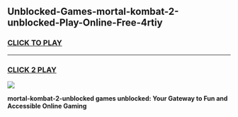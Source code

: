 
## Unblocked-Games-mortal-kombat-2-unblocked-Play-Online-Free-4rtiy
<h3>
<a href="https://premium76.site?title=mortal-kombat-2-unblocked&ref=26A">CLICK TO PLAY</a></h3>
<hr>

<h3>
<a href="https://premium76.site?title=mortal-kombat-2-unblocked&ref=26A">CLICK 2 PLAY</a>
  
</h3>

<a href="https://premium76.site?title=mortal-kombat-2-unblocked&ref=26A"><img src="https://clearcache.store/games.png"></a>


**mortal-kombat-2-unblocked games unblocked: Your Gateway to Fun and Accessible Online Gaming**
